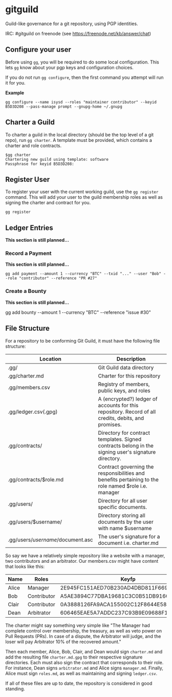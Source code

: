# gitguild

Guild-like governance for a git repository, using PGP identities.

IRC: #gitguild on freenode (see https://freenode.net/kb/answer/chat)

## Configure your user

Before using `gg`, you will be required to do some local configuration. This lets `gg` know about your pgp keys and configuration choices.

If you do not run `gg configure`, then the first command you attempt will run it for you.

__Example__
```
gg configure --name isysd --roles "maintainer contributor" --keyid B5D3D208 --pass-manage prompt --gnupg-home ~/.gnupg
```

## Charter a Guild

To charter a guild in the local directory (should be the top level of a git repo), run `gg charter`. A template must be provided, which contains a charter and role contracts.

```
$gg charter
Chartering new guild using template: software
Passphrase for keyid B5D3D208: 
```

## Register User

To register your user with the current working guild, use the `gg register` command. This will add your user to the guild membership roles as well as signing the charter and contract for you.

```
gg register
```

## Ledger Entries

__This section is still planned...__

### Record a Payment

__This section is still planned...__

```
gg add payment --amount 1 --currency "BTC" --txid "..." --user "Bob" --role "contributor" --reference "PR #27"
```

### Create a Bounty

__This section is still planned...__

gg add bounty --amount 1 --currency "BTC" --reference "issue #30"

## File Structure

For a repository to be conforming Git Guild, it must have the following file structure:

| Location | Description |
|----------|-------------|
| .gg/     | Git Guild data directory |
| .gg/charter.md | Charter for this repository |
| .gg/members.csv  | Registry of members, public keys, and roles |
| .gg/ledger.csv(.gpg) | A (encrypted?) ledger of accounts for this repository. Record of all credits, debits, and promises. |
| .gg/contracts/ | Directory for contract templates. Signed contracts belong in the signing user's signature directory. |
| .gg/contracts/$role.md  | Contract governing the responsibilities and benefits pertaining to the role named $role i.e. manager |
| .gg/users/ | Directory for all user specific documents. |
| .gg/users/$username/ | Directory storing all documents by the user with name $username |
| .gg/users/$username/$document.asc | The user's signature for a document i.e. charter.md |

So say we have a relatively simple repository like a website with a manager, two contributors and an arbitrator. Our members.csv might have content that looks like this:

| Name | Roles | Keyfp | Status |
|------|------|------------|--------|
|Alice | Manager | 2E945FC151AED70B230AD4DBD811F669651AA3E9 | active |
|Bob | Contributor | A5AE3894C77DBA19681C3C0B51DB916CBFF82D82 | active |
|Clair | Contributor | 0A3888126FA9ACA155002C12F8644E58C2F901A8 | active |
|Dean | Arbitrator | 606465EAE5A7ADDC237C93B9E09688F1B53995C8 | active |

The charter might say something very simple like "The Manager had complete control over membership, the treasury, as well as veto power on Pull Requests (PRs). In case of a dispute, the Arbitrator will judge, and the loser will pay Arbitrator 10% of the recovered amount."

Then each member, Alice, Bob, Clair, and Dean would sign `charter.md` and add the resulting file `charter.md.gpg` to their respective signature directories. Each must also sign the contract that corresponds to their role. For instance, Dean signs `arbitrator.md` and Alice signs `manager.md`. Finally, Alice must sign `roles.md`, as well as maintaining and signing `ledger.csv`.

If all of these files are up to date, the repository is considered in good standing.
